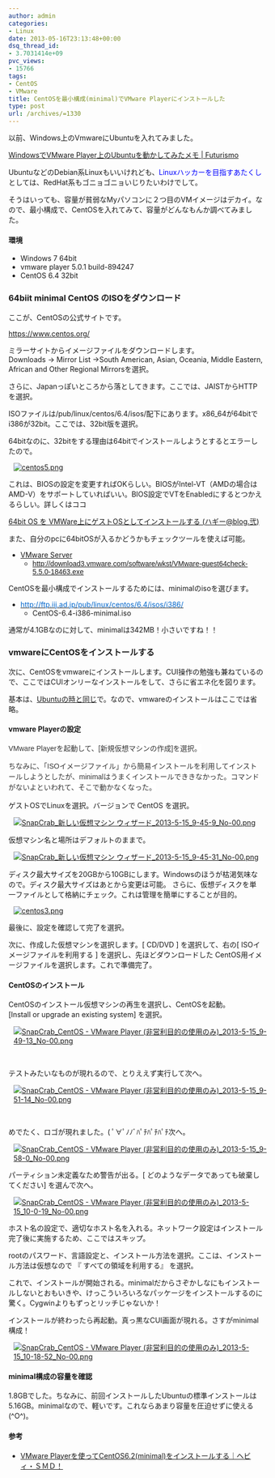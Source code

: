 ```yaml
---
author: admin
categories:
- Linux
date: 2013-05-16T23:13:48+00:00
dsq_thread_id:
- 3.7031414e+09
pvc_views:
- 15766
tags:
- CentOS
- VMware
title: CentOSを最小構成(minimal)でVMware Playerにインストールした
type: post
url: /archives/=1330
---
```


以前、Windows上のVmwareにUbuntuを入れてみました。

[WindowsでVMware Player上のUbuntuを動かしてみたメモ | Futurismo][1]

UbuntuなどのDebian系Linuxもいいけれども、<font color="#0000ff">Linuxハッカーを目指すあたくし</font>としては、RedHat系もゴニョゴニョいじりたいわけでして。

そうはいっても、容量が貧弱なMyパソコンに２つ目のVMイメージはデカイ。なので、最小構成で、CentOSを入れてみて、容量がどんなもんか調べてみました。

#### 環境

  * Windows 7 64bit 
  * vmware player 5.0.1 build-894247 
  * CentOS 6.4 32bit 

### 64biit minimal CentOS のISOをダウンロード

ここが、CentOSの公式サイトです。

<https://www.centos.org/>

ミラーサイトからイメージファイルをダウンロードします。   
Downloads -> Mirror List ->South American, Asian, Oceania, Middle Eastern, African and Other Regional Mirrorsを選択。

さらに、Japanっぽいところから落としてきます。ここでは、JAISTからHTTPを選択。

ISOファイルは/pub/linux/centos/6.4/isos/配下にあります。x86_64が64bitでi386が32bit。ここでは、32bit版を選択。

64bitなのに、32bitをする理由は64bitでインストールしようとするとエラーしたので。

<div style="padding-bottom: 0px; margin: 0px; padding-left: 10px; padding-right: 10px; display: inline; float: none; padding-top: 0px" id="scid:887EC618-8FBE-49a5-A908-2339AF2EC531:50fa4725-6c10-47a2-96ed-958bb41d3a6b" class="wlWriterEditableSmartContent">
  <a target="_blank" href="https://picasaweb.google.com/111104490436597119823/Futurismo?authkey=Gv1sRgCM-A3fCH6v_BOQ#5878031258254400146"><img style="border: none; padding: 0px; margin: 0px" alt="centos5.png" src="http://lh5.ggpht.com/-G3Ca2wbr3TI/UZL2SUblWpI/AAAAAAAAAUU/E4kqQI2qNrU/centos5.png" /></a>
</div>

これは、BIOSの設定を変更すればOKらしい。BIOSがIntel-VT（AMDの場合はAMD-V）をサポートしていればいい。BIOS設定でVTをEnabledにするとつかえるらしい。詳しくはココ

[64bit OS を VMWare上にゲストOSとしてインストールする (ハギー@blog.弐)][2]

また、自分のpcに64bitOSが入るかどうかもチェックツールを使えば可能。

  * [VMware Server][3] 
      * <a style="text-align: left; text-transform: none; background-color: rgb(255,255,255); text-indent: 0px; letter-spacing: normal; font: 14px/17px arial, sans-sarif; white-space: normal; color: rgb(119,119,136); word-spacing: 0px; -webkit-text-size-adjust: auto; -webkit-text-stroke-width: 0px" href="http://download3.vmware.com/software/wkst/VMware-guest64check-5.5.0-18463.exe" target="_blank"><font face="Arial">http://download3.vmware.com/software/wkst/VMware-guest64check-5.5.0-18463.exe</font></a> 

CentOSを最小構成でインストールするためには、minimalのisoを選びます。

  * [<font color="#0066cc">http://ftp.iij.ad.jp/pub/linux/centos/6.4/isos/i386/</font>][4] 
      * CentOS-6.4-i386-minimal.iso 

通常が4.1GBなのに対して、minimalは342MB！小さいですね！！

### vmwareにCentOSをインストールする

次に、CentOSをvmwareにインストールします。CUI操作の勉強も兼ねているので、ここではCUIオンリーなインストールをして、さらに省エネ化を図ります。

基本は、[Ubuntuの時と同じ][1]で。なので、vmwareのインストールはここでは省略。

#### vmware Playerの設定

<span style="text-transform: none; background-color: rgb(255,255,255); text-indent: 0px; letter-spacing: normal; display: inline !important; font: 14px/21px メイリオ, meiryo, arial, helvetica; white-space: normal; float: none; color: rgb(51,51,51); word-spacing: 0px; -webkit-text-size-adjust: auto; -webkit-text-stroke-width: 0px">VMware Playerを起動して、[新規仮想マシンの作成]を選択。</span>

<span style="text-transform: none; background-color: rgb(255,255,255); text-indent: 0px; letter-spacing: normal; display: inline !important; font: 14px/21px メイリオ, meiryo, arial, helvetica; white-space: normal; float: none; color: rgb(51,51,51); word-spacing: 0px; -webkit-text-size-adjust: auto; -webkit-text-stroke-width: 0px">ちなみに、「ISOイメージファイル」から簡易インストールを利用してインストールしようとしたが、minimalはうまくインストールでききなかった。コマンドがないよといわれて、そこで動かなくなった。</span>

ゲストOSでLinuxを選択。バージョンで CentOS を選択。 

<div style="padding-bottom: 0px; margin: 0px; padding-left: 10px; padding-right: 10px; display: inline; float: none; padding-top: 0px" id="scid:887EC618-8FBE-49a5-A908-2339AF2EC531:be1e15e4-776e-4f72-af0a-bced81573a7b" class="wlWriterEditableSmartContent">
  <a target="_blank" href="https://picasaweb.google.com/111104490436597119823/Futurismo?authkey=Gv1sRgCM-A3fCH6v_BOQ#5878031224433509810"><img style="border: none; padding: 0px; margin: 0px" alt="SnapCrab_新しい仮想マシン ウィザード_2013-5-15_9-45-9_No-00.png" src="http://lh3.ggpht.com/-o3Wu-8g7fQY/UZL2QWcDhbI/AAAAAAAAATo/YGGu7njgj4Q/SnapCrab_%2525E6%252596%2525B0%2525E3%252581%252597%2525E3%252581%252584%2525E4%2525BB%2525AE%2525E6%252583%2525B3%2525E3%252583%25259E%2525E3%252582%2525B7%2525E3%252583%2525B3%252520%2525E3%252582%2525A6%2525E3%252582%2525A3%2525E3%252582%2525B6%2525E3%252583%2525BC%2525E3%252583%252589_2013-5-15_9-45-9_No-00.png" /></a>
</div>

仮想マシン名と場所はデフォルトのままで。 

<div style="padding-bottom: 0px; margin: 0px; padding-left: 10px; padding-right: 10px; display: inline; float: none; padding-top: 0px" id="scid:887EC618-8FBE-49a5-A908-2339AF2EC531:94403772-6e76-48ba-af9f-9b13555385b5" class="wlWriterEditableSmartContent">
  <a target="_blank" href="https://picasaweb.google.com/111104490436597119823/Futurismo?authkey=Gv1sRgCM-A3fCH6v_BOQ#5878031207385078498"><img style="border: none; padding: 0px; margin: 0px" alt="SnapCrab_新しい仮想マシン ウィザード_2013-5-15_9-45-31_No-00.png" src="http://lh5.ggpht.com/-IdnxXp85TY4/UZL2PW7ZGuI/AAAAAAAAATc/AOzUmk7KbRg/SnapCrab_%2525E6%252596%2525B0%2525E3%252581%252597%2525E3%252581%252584%2525E4%2525BB%2525AE%2525E6%252583%2525B3%2525E3%252583%25259E%2525E3%252582%2525B7%2525E3%252583%2525B3%252520%2525E3%252582%2525A6%2525E3%252582%2525A3%2525E3%252582%2525B6%2525E3%252583%2525BC%2525E3%252583%252589_2013-5-15_9-45-31_No-00.png" /></a>
</div>

ディスク最大サイズを20GBから10GBにします。Windowsのほうが枯渇気味なので。ディスク最大サイズはあとから変更は可能。 さらに、仮想ディスクを単一ファイルとして格納にチェック。これは管理を簡単にすることが目的。 

<div style="padding-bottom: 0px; margin: 0px; padding-left: 10px; padding-right: 10px; display: inline; float: none; padding-top: 0px" id="scid:887EC618-8FBE-49a5-A908-2339AF2EC531:f318653c-38ab-4dd7-873d-362051e77f48" class="wlWriterEditableSmartContent">
  <a target="_blank" href="https://picasaweb.google.com/111104490436597119823/Futurismo?authkey=Gv1sRgCM-A3fCH6v_BOQ#5878031241768491362"><img style="border: none; padding: 0px; margin: 0px" alt="centos3.png" src="http://lh6.ggpht.com/-dk2LJJ_Pfk4/UZL2RXBCWWI/AAAAAAAAAUA/76QVf8rSP20/centos3.png" /></a>
</div>

最後に、設定を確認して完了を選択。 

次に、作成した仮想マシンを選択します。[ CD/DVD ] を選択して、右の[ ISOイメージファイルを利用する ] を選択し、先ほどダウンロードした CentOS用イメージファイルを選択します。これで準備完了。 

#### CentOSのインストール

CentOSのインストール仮想マシンの再生を選択し、CentOSを起動。   
[Install or upgrade an existing system] を選択。 

<div style="padding-bottom: 0px; margin: 0px; padding-left: 10px; padding-right: 10px; display: inline; float: none; padding-top: 0px" id="scid:887EC618-8FBE-49a5-A908-2339AF2EC531:b53bd6a3-39b0-4cd3-a787-8c94e5a90269" class="wlWriterEditableSmartContent">
  <a target="_blank" href="https://picasaweb.google.com/111104490436597119823/Futurismo?authkey=Gv1sRgCM-A3fCH6v_BOQ#5878031181563208370"><img style="border: none; padding: 0px; margin: 0px" alt="SnapCrab_CentOS - VMware Player (非営利目的の使用のみ)_2013-5-15_9-49-13_No-00.png" src="http://lh4.ggpht.com/-wlj0dw5LAMs/UZL2N2u-orI/AAAAAAAAATQ/YhMEHwksUnk/SnapCrab_CentOS%252520-%252520VMware%252520Player%252520%252528%2525E9%25259D%25259E%2525E5%252596%2525B6%2525E5%252588%2525A9%2525E7%25259B%2525AE%2525E7%25259A%252584%2525E3%252581%2525AE%2525E4%2525BD%2525BF%2525E7%252594%2525A8%2525E3%252581%2525AE%2525E3%252581%2525BF%252529_2013-5-15_9-49-13_No-00.png" /></a>
</div>

&#160;

テストみたいなものが現れるので、とりええず実行して次へ。 

<div style="padding-bottom: 0px; margin: 0px; padding-left: 10px; padding-right: 10px; display: inline; float: none; padding-top: 0px" id="scid:887EC618-8FBE-49a5-A908-2339AF2EC531:bedda7f9-0fef-497d-ade6-d2abdffde720" class="wlWriterEditableSmartContent">
  <a target="_blank" href="https://picasaweb.google.com/111104490436597119823/Futurismo?authkey=Gv1sRgCM-A3fCH6v_BOQ#5878031186811561010"><img style="border: none; padding: 0px; margin: 0px" alt="SnapCrab_CentOS - VMware Player (非営利目的の使用のみ)_2013-5-15_9-51-14_No-00.png" src="http://lh5.ggpht.com/-SRcbXVoeNYQ/UZL2OKSSJDI/AAAAAAAAATM/qn3lvgQP35g/s288/SnapCrab_CentOS%252520-%252520VMware%252520Player%252520%252528%2525E9%25259D%25259E%2525E5%252596%2525B6%2525E5%252588%2525A9%2525E7%25259B%2525AE%2525E7%25259A%252584%2525E3%252581%2525AE%2525E4%2525BD%2525BF%2525E7%252594%2525A8%2525E3%252581%2525AE%2525E3%252581%2525BF%252529_2013-5-15_9-51-14_No-00.png" /></a>
</div>

&#160;

めでたく、ロゴが現れました。( ﾟ∀ﾟﾉﾉﾞﾊﾟﾁﾊﾟﾁﾊﾟﾁ次へ。

<div style="padding-bottom: 0px; margin: 0px; padding-left: 10px; padding-right: 10px; display: inline; float: none; padding-top: 0px" id="scid:887EC618-8FBE-49a5-A908-2339AF2EC531:a277f00f-7f07-41ff-ba13-8bd491e6c668" class="wlWriterEditableSmartContent">
  <a target="_blank" href="https://picasaweb.google.com/111104490436597119823/Futurismo?authkey=Gv1sRgCM-A3fCH6v_BOQ#5878031215527612146"><img style="border: none; padding: 0px; margin: 0px" alt="SnapCrab_CentOS - VMware Player (非営利目的の使用のみ)_2013-5-15_9-58-0_No-00.png" src="http://lh4.ggpht.com/-JfEBZ6IQ2t4/UZL2P1QuTvI/AAAAAAAAATk/rEAN4bY4AL4/SnapCrab_CentOS%252520-%252520VMware%252520Player%252520%252528%2525E9%25259D%25259E%2525E5%252596%2525B6%2525E5%252588%2525A9%2525E7%25259B%2525AE%2525E7%25259A%252584%2525E3%252581%2525AE%2525E4%2525BD%2525BF%2525E7%252594%2525A8%2525E3%252581%2525AE%2525E3%252581%2525BF%252529_2013-5-15_9-58-0_No-00.png" /></a>
</div>

パーティション未定義なため警告が出る。[ どのようなデータであっても破棄してください] を選んで次へ。 

<div style="padding-bottom: 0px; margin: 0px; padding-left: 10px; padding-right: 10px; display: inline; float: none; padding-top: 0px" id="scid:887EC618-8FBE-49a5-A908-2339AF2EC531:c641968a-9f74-45e3-8787-a76802ef3a6d" class="wlWriterEditableSmartContent">
  <a target="_blank" href="https://picasaweb.google.com/111104490436597119823/Futurismo?authkey=Gv1sRgCM-A3fCH6v_BOQ#5878031165906073650"><img style="border: none; padding: 0px; margin: 0px" alt="SnapCrab_CentOS - VMware Player (非営利目的の使用のみ)_2013-5-15_10-0-19_No-00.png" src="http://lh3.ggpht.com/-EnB9YHmhRls/UZL2M8aBuDI/AAAAAAAAATE/7E0dv48V63E/s288/SnapCrab_CentOS%252520-%252520VMware%252520Player%252520%252528%2525E9%25259D%25259E%2525E5%252596%2525B6%2525E5%252588%2525A9%2525E7%25259B%2525AE%2525E7%25259A%252584%2525E3%252581%2525AE%2525E4%2525BD%2525BF%2525E7%252594%2525A8%2525E3%252581%2525AE%2525E3%252581%2525BF%252529_2013-5-15_10-0-19_No-00.png" /></a>
</div>

ホスト名の設定で、適切なホスト名を入れる。ネットワーク設定はインストール完了後に実施するため、ここではスキップ。

rootのパスワード、言語設定と、インストール方法を選択。ここは、インストール方法は仮想なので 『 すべての領域を利用する』 を選択。 

これで、インストールが開始される。minimalだからさぞかしなにもインストールしないとおもいきや、けっこういろいろなパッケージをインストールするのに驚く。Cygwinよりもずっとリッチじゃないか！

インストールが終わったら再起動。真っ黒なCUI画面が現れる。さすがminimal構成！

<div style="padding-bottom: 0px; margin: 0px; padding-left: 10px; padding-right: 10px; display: inline; float: none; padding-top: 0px" id="scid:887EC618-8FBE-49a5-A908-2339AF2EC531:b083b21c-7469-4e20-adc8-a43a007b49e6" class="wlWriterEditableSmartContent">
  <a target="_blank" href="https://picasaweb.google.com/111104490436597119823/Futurismo?authkey=Gv1sRgCM-A3fCH6v_BOQ#5878031491925011618"><img style="border: none; padding: 0px; margin: 0px" alt="SnapCrab_CentOS - VMware Player (非営利目的の使用のみ)_2013-5-15_10-18-52_No-00.png" src="http://lh5.ggpht.com/-tBkpUVyQOAQ/UZL2f66_7KI/AAAAAAAAAUc/lhat3xD2c24/SnapCrab_CentOS%252520-%252520VMware%252520Player%252520%252528%2525E9%25259D%25259E%2525E5%252596%2525B6%2525E5%252588%2525A9%2525E7%25259B%2525AE%2525E7%25259A%252584%2525E3%252581%2525AE%2525E4%2525BD%2525BF%2525E7%252594%2525A8%2525E3%252581%2525AE%2525E3%252581%2525BF%252529_2013-5-15_10-18-52_No-00.png" /></a>
</div>

#### minimal構成の容量を確認

1.8GBでした。ちなみに、前回インストールしたUbuntuの標準インストールは5.16GB。minimalなので、軽いです。これならあまり容量を圧迫せずに使える(^O^)。

#### 参考

  * [VMware Playerを使ってCentOS6.2(minimal)をインストールする｜ヘビィ・ＳＭＤ！][5]

 [1]: http://futurismo.biz/archives/777
 [2]: http://haggy0108.net/blog2/2009/02/64_bit_os_vmwareos.html
 [3]: https://my.vmware.com/jp/web/vmware/details/processor_check_5_5_dt/dCpiQGhkYndkdA==
 [4]: http://ftp.iij.ad.jp/pub/linux/centos/6.4/isos/i386/
 [5]: http://ameblo.jp/smd310/entry-11182382161.html